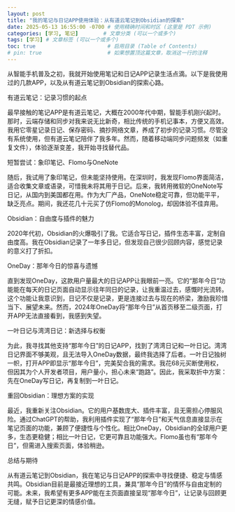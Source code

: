 ```yaml
---
layout: post
title: "我的笔记与日记APP使用体验：从有道云笔记到Obsidian的探索"
date: 2025-05-13 16:55:00 -0700 # 使用精确时间和时区 (这里是 PDT 示例)
categories: [学习, 笔记]        # 文章分类 (可以一个或多个)
tags: [学习] # 文章标签 (可以一个或多个)
toc: true                       # 启用目录 (Table of Contents)
# pin: true                     # 如果想置顶这篇文章，取消这一行的注释
---
```


从智能手机普及之初，我就开始使用笔记和日记APP记录生活点滴。以下是我使用过的几款APP，以及从有道云笔记到Obsidian的探索心路。

有道云笔记：记录习惯的起点

最早接触的笔记APP是有道云笔记，大概在2000年代中期，智能手机刚兴起时。那时，云端存储和同步对我来说无比新奇，相比传统的手机记事本，方便又高效。我用它零星记录日记、保存密码、摘抄网络文章，养成了初步的记录习惯。尽管没有系统使用，但有道云笔记陪伴了我多年。然而，随着移动端同步问题频发（如重复文件），体验逐渐变差，我开始寻找替代品。

短暂尝试：象印笔记、Flomo与OneNote

随后，我试用了象印笔记，但未能坚持使用。在深圳时，我发现Flomo界面简洁，适合收集文章或语录，可惜我未将其用于日记。后来，我转用微软的OneNote写日记，从国内到美国都在用。作为大厂产品，OneNote稳定可靠，但功能平平，缺乏亮点。期间，我还花几十元买了仿Flomo的Monolog，却因体验不佳弃用。

Obsidian：自由度与插件的魅力

2020年代初，Obsidian的火爆吸引了我。它适合写日记，插件生态丰富，定制自由度高。我在Obsidian记录了一年多日记，但发现自己很少回顾内容，感觉记录的意义打了折扣。

OneDay：那年今日的惊喜与遗憾

直到发现OneDay，这款用户量最大的日记APP让我眼前一亮。它的“那年今日”功能能在每天的日记页面自动显示往年同日的记录，让我重温过去，感慨时光流转。这个功能让我意识到，日记不仅是记录，更是连接过去与现在的桥梁，激励我珍惜当下、展望未来。然而，2024年OneDay将“那年今日”从首页移至二级页面，打开APP无法直接看到，我感到失望。

一叶日记与湾湾日记：新选择与权衡

为此，我寻找其他支持“那年今日”的日记APP，找到了湾湾日记和一叶日记。湾湾日记界面不够美观，且无法导入OneDay数据，最终我选择了后者。一叶日记独树一帜，打开APP即显示“那年今日”，完美契合我的需求。我花68元买断使用权，但因其为个人开发者项目，用户量小，担心未来“跑路”。因此，我采取折中方案：先在OneDay写日记，再复制到一叶日记。

重回Obsidian：理想方案的实现

最近，我重新关注Obsidian。它的用户基数庞大、插件丰富，且无需担心停服风险。通过ChatGPT的帮助，我利用插件实现了“那年今日”和天气信息直接显示在笔记页面的功能，兼顾了便捷性与个性化。相比OneDay，Obsidian的全球用户更多，生态更稳健；相比一叶日记，它更可靠且功能强大。Flomo虽也有“那年今日”，但需进入搜索页面，体验稍逊。

总结与期待

从有道云笔记到Obsidian，我在笔记与日记APP的探索中寻找便捷、稳定与情感共鸣。Obsidian目前是最接近理想的工具，兼具“那年今日”的情怀与自由定制的可能。未来，我希望有更多APP能在主页面直接呈现“那年今日”，让记录与回顾更无缝，赋予日记更深的情感价值。

  
